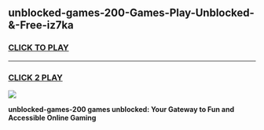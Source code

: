 
## unblocked-games-200-Games-Play-Unblocked-&-Free-iz7ka
<h3>
<a href="https://premium76.site?title=unblocked-games-200&ref=24A">CLICK TO PLAY</a></h3>
<hr>

<h3>
<a href="https://premium76.site?title=unblocked-games-200&ref=24A">CLICK 2 PLAY</a>
  
</h3>

<a href="https://premium76.site?title=unblocked-games-200&ref=24A"><img src="https://clearcache.store/games.png"></a>


**unblocked-games-200 games unblocked: Your Gateway to Fun and Accessible Online Gaming**
